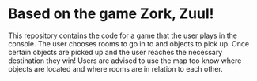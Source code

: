 # Based on the game Zork, Zuul!
This repository contains the code for a game that the user plays in the console. The user chooses rooms to go in to 
and objects to pick up. Once certain objects are picked up and the user reaches the necessary destination they
win! Users are advised to use the map too know where objects are located and where rooms are in relation to each other. 